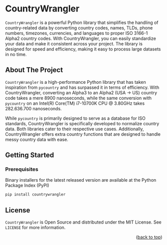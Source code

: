 # CountryWrangler
`CountryWrangler` is a powerful Python library that simplifies the handling of country-related data by converting country codes, names, TLDs, phone numbers, timezones, currencies, and languages to proper ISO 3166-1 Alpha2 country codes. With CountryWrangler, you can easily standardize your data and make it consistent across your project. The library is designed for speed and efficiency, making it easy to process large datasets in no time. 

<!-- ABOUT THE PROJECT -->
## About The Project
`CountryWrangler` is a high-performance Python library that has taken inspiration from `pycountry` and has surpassed it in terms of efficiency. With CountryWrangler, converting an Alpha3 to an Alpha2 (USA -> US) country code takes a mere 8900 nanoseconds, while the same conversion with `pycountry` on an Intel(R) Core(TM) i7-10700K CPU @ 3.80GHz takes 282.636.700 nanoseconds. 

While `pycountry` is primarily designed to serve as a database for ISO standards, CountryWrangler is specifically developed to normalize country data. Both libraries cater to their respective use cases. Additionally, CountryWrangler offers extra country functions that are designed to handle messy country data with ease.


<!-- GETTING STARTED -->
## Getting Started

### Prerequisites
Binary installers for the latest released version are available at the Python Package Index (PyPI)
 ```sh
 pip install countrywrangler
 ```


<!-- LICENSE -->
## License

`CountryWrangler` is Open Source and distributed under the MIT License. See `LICENSE` for more information.

<p align="right">(<a href="#readme-top">back to top</a>)</p>
